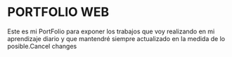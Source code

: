# PORTFOLIO WEB
Este es mi PortFolio para exponer los trabajos que voy realizando en mi aprendizaje diario y que mantendré siempre actualizado en la medida de lo posible.Cancel changes
